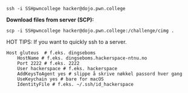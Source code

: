 ```
ssh -i SSHpwncollege hacker@dojo.pwn.college
```


**Download files from server (SCP):**
```
scp -i SSHpwncollege hacker@dojo.pwn.college:/challenge/cimg .
```

HOT TIPS: If you want to quickly ssh to a server.
```
Host gluteus  # f.eks. dingseboms
    HostName # f.eks. dingseboms.hackerspace-ntnu.no
    Port 2222 # f.eks. 2222
    User hackerspace # f.eks. hackerspace
    AddKeysToAgent yes # slippe å skrive nøkkel passord hver gang
    UseKeychain yes # bare for macOS
    IdentityFile # f.eks. ~/.ssh/id_hackerspace
```
